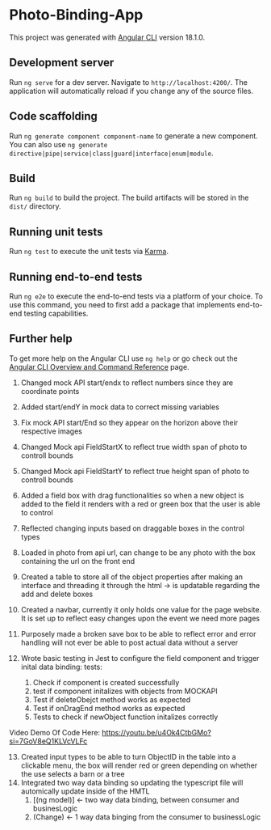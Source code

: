 # Photo-Binding-App

This project was generated with [Angular CLI](https://github.com/angular/angular-cli) version 18.1.0.

## Development server

Run `ng serve` for a dev server. Navigate to `http://localhost:4200/`. The application will automatically reload if you change any of the source files.

## Code scaffolding

Run `ng generate component component-name` to generate a new component. You can also use `ng generate directive|pipe|service|class|guard|interface|enum|module`.

## Build

Run `ng build` to build the project. The build artifacts will be stored in the `dist/` directory.

## Running unit tests

Run `ng test` to execute the unit tests via [Karma](https://karma-runner.github.io).

## Running end-to-end tests

Run `ng e2e` to execute the end-to-end tests via a platform of your choice. To use this command, you need to first add a package that implements end-to-end testing capabilities.

## Further help

To get more help on the Angular CLI use `ng help` or go check out the [Angular CLI Overview and Command Reference](https://angular.dev/tools/cli) page.

1. Changed mock API start/endx to reflect numbers since they are coordinate points
2. Added start/endY in mock data to correct missing variables
3. Fix mock API start/End so they appear on the horizon above their respective images
4. Changed Mock api FieldStartX to reflect true width span of photo to controll bounds
5. Changed Mock api FieldStartY to reflect true height span of photo to controll bounds
6. Added a field box with drag functionalities so when a new object is added to the field it renders with a red or green box that the user is able to control
7. Reflected changing inputs based on draggable boxes in the control types
8. Loaded in photo from api url, can change to be any photo with the box containing the url on the front end
9. Created a table to store all of the object properties after making an interface and threading it through the html -> is updatable regarding the add and delete boxes
10. Created a navbar, currently it only holds one value for the page website. It is set up to reflect easy changes upon the event we need more pages
11. Purposely made a broken save box to be able to reflect error and error handling will not ever be able to post actual data without a server
12. Wrote basic testing in Jest to configure the field component and trigger inital data binding:
    tests:

    1. Check if component is created successfully
    2. test if component initalizes with objects from MOCKAPI
    3. Test if deleteObejct method works as expected
    4. Test if onDragEnd method works as expected
    5. Tests to check if newObject function initalizes correctly
   



Video Demo Of Code Here:
https://youtu.be/u4Ok4CtbGMo?si=7GoV8eQ1KLVcVLFc

13. Created input types to be able to turn ObjectID in the table into a clickable menu, the box will render red or green depending on whether the use selects a barn or a tree
14. Integrated two way data binding so updating the typescript file will automically update inside of the HMTL
    1. [(ng model)] <- two way data binding, between consumer and businesLogic
    2. (Change) <- 1 way data binging from the consumer to businessLogic
